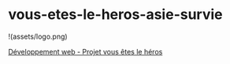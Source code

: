 # vous-etes-le-heros-asie-survie

!(assets/logo.png)

[Développement web - Projet vous êtes le héros](https://smnarnold.com/projets/vous-etes-le-heros)
